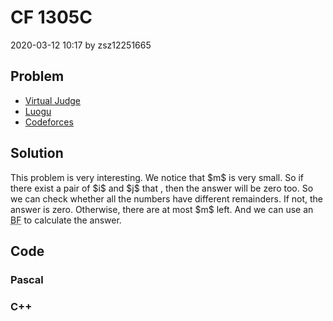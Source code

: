 <h1>CF 1305C</h1>
<p><time>2020-03-12 10:17</time> by zsz12251665</p>
<section>
	<h2>Problem</h2>
	<ul class="buttonList">
		<a target="_blank" href="https://vjudge.net/problem/CodeForces-1305C"><li>Virtual Judge</li></a>
		<a target="_blank" href="https://www.luogu.com.cn/problem/CF1305C"><li>Luogu</li></a>
		<a target="_blank" href="https://codeforces.com/problemset/problem/1305/C"><li>Codeforces</li></a>
	</ul>
</section>
<section>
	<h2>Solution</h2>
	<p>This problem is very interesting. We notice that $m$ is very small. So if there exist a pair of $i$ and $j$ that <data value="}v{a}b{v{i}}o{&equiv;}}v{a}b{v{j}}o{(}o{mod}v{m}o{)}o{&hArr;}o{|}v{a}b{v{i}}o{-}v{a}b{v{j}}o{|}o{&equiv;}c{0}o{(}o{mod}v{m}o{)}"></data>, then the answer will be zero too. So we can check whether all the numbers have different remainders. If not, the answer is zero. Otherwise, there are at most $m$ left. And we can use an <data value="o{O}o{(}v{m}p{c{2}}o{)}"></data> <abbr title="Brute Force">BF</abbr> to calculate the answer. </p>
</section>
<section>
	<h2>Code</h2>
	<section>
		<h3>Pascal</h3>
		<code lang="pas"></code>
	</section>
	<section>
		<h3>C++</h3>
		<code lang="cpp"></code>
	</section>
</section>
